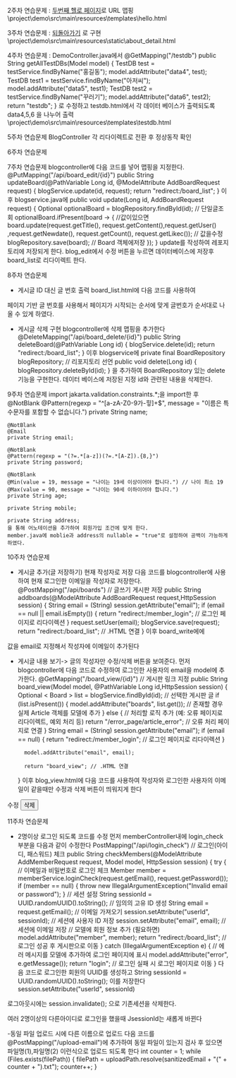 2주차 연습문제 : <a href="hello2.html">두번째 헬로 페이지</a>로 URL 맵핑
\project\demo\src\main\resources\templates\hello.html

3주차 연습문제 : <a class="btn btn-primary py-3 px-5" href="index.html">되돌아가기</a> 로 구현
\project\demo\src\main\resources\static\about_detail.html

4주차 연습문제 : DemoController.java에서 
@GetMapping("/testdb")
    public String getAllTestDBs(Model model) {
        TestDB test = testService.findByName("홍길동");
        model.addAttribute("data4", test);
        TestDB test1 = testService.findByName("아저씨");
        model.addAttribute("data5", test1);
        TestDB test2 = testService.findByName("꾸러기");
        model.addAttribute("data6", test2);
        return "testdb";
    }
로 수정하고 testdb.html에서 각 데이터 베이스가 출력되도록 data4,5,6 을 나누어 출력
\project\demo\src\main\resources\templates\testdb.html

5주차 연습문제
BlogController 각 리다이렉트로 전환 후 정상동작 확인

6주차 연습문제

7주차 연습문제
blogcontroller에 다음 코드를 넣어 맵핑을 지정한다.
@PutMapping("/api/board_edit/{id}")
    public String updateBoard(@PathVariable Long id, @ModelAttribute AddBoardRequest request) {
        blogService.update(id, request);
        return "redirect:/board_list";
    }
이후 blogservice.java에
public void update(Long id, AddBoardRequest request) {
        Optional<Board> optionalBoard = blogRepository.findById(id); // 단일글조회
        optionalBoard.ifPresent(board -> { //값이있으면
            board.update(request.getTitle(), request.getContent(),request.getUser()
            ,request.getNewdate(), request.getCount(), request.getLikec()); // 값을수정
            blogRepository.save(board); // Board 객체에저장
        });
    }
update를 작성하여 레포지토리에 저장되게 한다.
blog_edit에서 수정 버튼을 누르면 데이터베이스에 저장후 board_list로 리다이렉트 한다.

8주차 연습문제
- 게시글 ID 대신 글 번호 출력
board_list.html에 다음 코드를 사용하여
<td th:text="${startNum + iterStat.index}"></td>
페이지 기반 글 번호를 사용해서 페이지가 시작되는 순서에 맞게 글번호가 순서대로 나올 수 있게 하였다.

- 게시글 삭제 구현
blogcontroller에 삭제 맵핑을 추가한다
@DeleteMapping("/api/board_delete/{id}")
    public String deleteBoard(@PathVariable Long id) {
        blogService.delete(id);
        return "redirect:/board_list";
    }
이후 blogservice에
private final BoardRepository blogRepository; // 리포지토리 선언
public void delete(Long id) {
        blogRepository.deleteById(id);
    }
을 추가하여 BoardRepository 있는 delete 기능을 구현한다.
데이터 베이스에 저장된 지정 id와 관련된 내용을 삭제한다.

9주차 연습문제
import jakarta.validation.constraints.*;을 import한 후
    @NotBlank
    @Pattern(regexp = "^[a-zA-Z0-9가-힣]+$", message = "이름은 특수문자를 포함할 수 없습니다.")
    private String name;

    @NotBlank
    @Email
    private String email;

    @NotBlank
    @Pattern(regexp = "(?=.*[a-z])(?=.*[A-Z]).{8,}")
    private String password;

    @NotBlank
    @Min(value = 19, message = "나이는 19세 이상이어야 합니다.") // 나이 최소 19
    @Max(value = 90, message = "나이는 90세 이하이어야 합니다.")
    private String age;

    private String mobile;
    
    private String address;
    을 통해 어노테이션을 추가하여 회원가입 조건에 맞게 한다.
    member.java에 moblie과 address의 nullable = "true"로 설정하여 공백이 가능하게 하였다.

10주차 연습문제
- 게시글 추가(글 저장하기) 현재 작성자로 저장
다음 코드를 blogcontroller에 사용하여 현재 로그인한 이메일을 작성자로 저장한다.
@PostMapping("/api/boards") // 글쓰기 게시판 저장
    public String addboards(@ModelAttribute AddBoardRequest request,HttpSession session) {
        String email = (String) session.getAttribute("email");
        if (email == null || email.isEmpty()) {
            return "redirect:/member_login"; // 로그인 페이지로 리다이렉션
        }
        request.setUser(email);
        blogService.save(request);
        return "redirect:/board_list"; // .HTML 연결
    }
이후 board_write에에
<input type="hidden" id="user" name="user" th:value="${email}">
값을 email로 지정해서 작성자에 이메일이 추가된다

- 게시글 내용 보기-> 글의 작성자만 수정/삭제 버튼을 보여준다.
먼저 blogcontroller에 다음 코드로 수정하여 로그인한 사용자의 email을 model에 추가한다.
@GetMapping("/board_view/{id}") // 게시판 링크 지정
    public String board_view(Model model, @PathVariable Long id,HttpSession session) {
        Optional < Board > list = blogService.findById(id); // 선택한 게시판 글
        if (list.isPresent()) {
            model.addAttribute("boards", list.get()); // 존재할 경우 실제 Article 객체를 모델에 추가
        } else {
            // 처리할 로직 추가 (예: 오류 페이지로 리다이렉트, 예외 처리 등)
            return "/error_page/article_error"; // 오류 처리 페이지로 연결
        }
        String email = (String) session.getAttribute("email");
        if (email == null) {
            return "redirect:/member_login"; // 로그인 페이지로 리다이렉션
        }
    
        model.addAttribute("email", email);

        return "board_view"; // .HTML 연결
    }
이후 blog_view.html에 다음 코드를 사용하여 작성자와 로그인한 사용자의 이메일이 같을때만 수정과 삭제 버튼이 띄워지게 한다
<div th:if="${board.user eq email}">
            <!-- 수정 버튼 -->
            <a class="btn btn-warning" th:href="@{/board_edit/{id}(id=${board.id})}">수정</a>
            <!-- 삭제 버튼 -->
            <form th:action="@{/api/board_delete/{id}(id=${board.id})}" method="post" style="display:inline;">
            <input type="hidden" name="_method" value="delete">
        <button type="submit" class="btn btn-danger">삭제</button>
    </form>
</div>

11주차 연습문제
- 2명이상 로그인 되도록 코드를 수정
먼저 memberController내에 login_check 부분을 다음과 같이 수정한다
PostMapping("/api/login_check") // 로그인(아이디, 패스워드) 체크
public String checkMembers(@ModelAttribute AddMemberRequest request, Model model, HttpSession session) {
    try {
        // 이메일과 비밀번호로 로그인 체크
        Member member = memberService.loginCheck(request.getEmail(), request.getPassword());
        if (member == null) {
            throw new IllegalArgumentException("Invalid email or password");
        }
        // 세션 설정
        String sessionId = UUID.randomUUID().toString(); // 임의의 고유 ID 생성
        String email = request.getEmail(); // 이메일 가져오기
        session.setAttribute("userId", sessionId); // 세션에 사용자 ID 저장
        session.setAttribute("email", email); // 세션에 이메일 저장
        // 모델에 회원 정보 추가 (필요하면)
        model.addAttribute("member", member);
        return "redirect:/board_list"; // 로그인 성공 후 게시판으로 이동
    } catch (IllegalArgumentException e) {
        // 에러 메시지를 모델에 추가하여 로그인 페이지에 표시
        model.addAttribute("error", e.getMessage());
        return "login"; // 로그인 실패 시 로그인 페이지로 이동
    }
다음 코드로 로그인한 회원의 UUID를 생성하고
String sessionId = UUID.randomUUID().toString();
이를 저장한다
session.setAttribute("userId", sessionId)

로그아웃시에는
session.invalidate();
으로 기존세션을 삭제한다.

여러 2명이상의 다른아이디로 로그인을 했을때 JsessionId는 새롭게 바뀐다

-동일 파일 업로드 시에 다른 이름으로 업로드
다음 코드를 @PostMapping("/upload-email")에 추가하여 동일 파일이 있는지 검사 후 있으면 파일명(1),파일명(2) 이런식으로 업로드 되도록 한다
int counter = 1;
    while (Files.exists(filePath)) {
        filePath = uploadPath.resolve(sanitizedEmail + "(" + counter + ").txt");
        counter++;
        }

